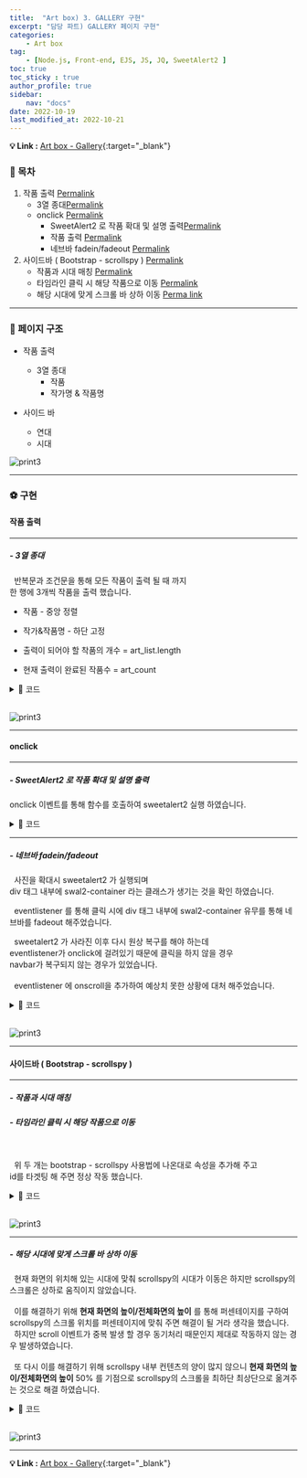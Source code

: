 ```yaml
---
title:  "Art box) 3. GALLERY 구현"
excerpt: "담당 파트) GALLERY 페이지 구현"
categories: 
    - Art box
tag: 
    - [Node.js, Front-end, EJS, JS, JQ, SweetAlert2 ]
toc: true
toc_sticky : true
author_profile: true
sidebar:
    nav: "docs"
date: 2022-10-19
last_modified_at: 2022-10-21
---
```


**💡 Link :** [Art box - Gallery](http://118.67.142.110:8000/show_data "Art box - Gallery"){:target="_blank"}  

### 🎲 목차

1. 작품 출력 <a class="header-link" href="#작품-출력" title="Permalink"><span class="sr-only">Permalink</span><i class="fas fa-link"></i></a>
    - 3열 종대<a class="header-link" href="#--3열-종대" title="Permalink"><span class="sr-only">Permalink</span><i class="fas fa-link"></i></a>
    - onclick <a class="header-link" href="#onclick" title="Permalink"><span class="sr-only">Permalink</span><i class="fas fa-link"></i></a>
        - SweetAlert2 로 작품 확대 및 설명 출력<a class="header-link" href="#--sweetalert2-로-작품-확대-및-설명-출력" title="Permalink"><span class="sr-only">Permalink</span><i class="fas fa-link"></i></a>  
        - 작품 출력 <a class="header-link" href="#작품-출력" title="Permalink"><span class="sr-only">Permalink</span><i class="fas fa-link"></i></a> 
        - 네브바 fadein/fadeout <a class="header-link" href="#--네브바-fadeinfadeout" title="Permalink"><span class="sr-only">Permalink</span><i class="fas fa-link"></i></a>
2. 사이드바 ( Bootstrap - scrollspy ) <a class="header-link" href="#사이드바--bootstrap---scrollspy-" title="Permalink"><span class="sr-only">Permalink</span><i class="fas fa-link"></i></a>
    - 작품과 시대 매칭 <a class="header-link" href="#--작품과-시대-매칭" title="Permalink"><span class="sr-only">Permalink</span><i class="fas fa-link"></i></a>
    - 타임라인 클릭 시 해당 작품으로 이동 <a class="header-link" href="#--타임라인-클릭-시-해당-작품으로-이동" title="Permalink"><span class="sr-only">Permalink</span><i class="fas fa-link"></i></a>
    - 해당 시대에 맞게 스크롤 바 상하 이동 <a class="header-link" href="#--해당-시대에-맞게-스크롤-바-상하-이동" title="Permalink"><span class="sr-only">Perma  link</span><i class="fas fa-link"></i></a>

---

### 🛟 페이지 구조

- 작품 출력  
    - 3열 종대
        - 작품
        - 작가명 & 작품명

- 사이드 바  
    - 연대  
    - 시대  

![print3](/videos/frame.gif)

---

### ⚽️ 구현
#### 작품 출력


---

##### - 3열 종대

&nbsp; 반복문과 조건문을 통해 모든 작품이 출력 될 때 까지  
한 행에 3개씩 작품을 출력 했습니다.

- 작품 - 중앙 정렬  
- 작가&작품명 - 하단 고정   

- 출력이 되어야 할 착품의 개수 = art_list.length  
- 현재 출력이 완료된 작품수 = art_count



<details markdown="1">
  <summary>📝 코드</summary>

``` js
<% while (art_count <= art_list.length) { %>

    # 작품 3개를 담을 row <div> 생성

    <% for(var three=0; three<3; three++, art_count++) { %>
        <% if(art_count >= art_list.length) { %>
            <% break; %>
        <% } %>

        # row 1/3 크기의 <div> 생성  
            # 작품 <div> 와 작가, 작가명 <div>  

    <% } %>
<% } %>
```
</details>

<br>

![print3](/videos/div3.gif)

---

#### onclick

---

##### - SweetAlert2 로 작품 확대 및 설명 출력

onclick 이벤트를 통해 함수를 호출하여 sweetalert2 실행 하였습니다.

<details markdown="1">
  <summary>📝 코드</summary>

``` js
function sweet_alert(get_pic_src) {
    desc_title = decodeURI(get_pic_src.src.split('/').reverse()[0]).split('.')[0];
    art_title = desc_title.replace(/_/g, " ").replace(/-/g, " - ");

    Swal.fire({
        imageUrl: get_pic_src.src,
        html: "<b>" + art_title + "</b>" + "<br><br>" + art_desc[desc_title]
    })
}
```

</details>

---

##### - 네브바 fadein/fadeout  

&nbsp; 사진을 확대시 sweetalert2 가 실행되며  
div 태그 내부에 swal2-container 라는 클래스가 생기는 것을 확인 하였습니다.  

&nbsp; eventlistener 를 통해 클릭 시에 div 태그 내부에 swal2-container 유무를 통해 네브바를 fadeout 해주었습니다.

&nbsp; sweetalert2 가 사라진 이후 다시 원상 복구를 해야 하는데  
eventlistener가 onclick에 걸려있기 때문에 클릭을 하지 않을 경우   
navbar가 복구되지 않는 경우가 있었습니다.  
<br />
&nbsp; eventlistener 에 onscroll을 추가하여 예상치 못한 상황에 대처 해주었습니다.

<details markdown="1">
  <summary>📝 코드</summary>

``` js
document.addEventListener('click', nav_fade);
document.addEventListener('scroll', nav_fade);

function nav_fade(){
    if($("div").hasClass("swal2-container")){
        $("#navbar").fadeOut(500);
    }else{
        $("#navbar").fadeIn(500);
    }
}
```
</details>

<br/>

![print3](/videos/sweetalert2.gif)

---

####  사이드바 ( Bootstrap - scrollspy )

---

##### - 작품과 시대 매칭
##### - 타임라인 클릭 시 해당 작품으로 이동

<br/>

&nbsp; 위 두 개는 bootstrap - scrollspy 사용법에 나온대로 속성을 추가해 주고  
id를 타겟팅 해 주면 정상 작동 했습니다.

<details markdown="1">
  <summary>📝 코드</summary>

``` js
// 작품이 출력되는 div 
// scrollspy 의 타겟으로 설정
<div class="col-8 col-lg-10" id="img_container" data-bs-spy="scroll" data-bs-target="#navbar-example3" data-bs-offset="0" tabindex="0">

----------------------------------------

// scrolspy 출력 부분
<div class="col-4 col-lg-2" id="scrollspy_container" >

// scrollspy 부분의 설정된 타겟을 id에 입력
    <nav id="navbar-example3" class="navbar navbar-light bg-light flex-column align-items-stretch p-3">
        <nav class="nav nav-pills flex-column">


            // 연대 출력 하는 반복문 ( 고대, 중세, 근세, ... )
            // id를 통해 해당 연대과 매칭
            <%for(var i=0; i< artbox_data[0].length; i++) { %>
                <% var first_id="#" + artbox_data[0][i] %>
                <a class="nav-link a_tag" href= <%= first_id %> > <%= artbox_data[0][i] %> </a>
                <nav class="nav nav-pills flex-column">
                    <% var big_title = artbox_data[1][i]%>

                    // 시대 출력하는 반복문 ( 르네상스, 바로크, ... )
                    // id를 통해 해당 시대와 매칭
                    <%for(var mini_title in big_title) { %>
                        <% var second_id="#" + mini_title %>
                        <a class="nav-link ms-3 my-1 a_tag" href= <%=  second_id %> > <%= mini_title %> </a>
                    <% } %>
                </nav>
            <% } %>
        </nav>
    </nav>
</div>
```
</details>

<br/>

![print3](/videos/scrollspy1.gif)

---

##### - 해당 시대에 맞게 스크롤 바 상하 이동

&nbsp; 현재 화면의 위치해 있는 시대에 맞춰 scrollspy의 시대가 이동은 하지만 scrollspy의 스크롤은 상하로 움직이지 않았습니다.  
<br/>
&nbsp; 이를 해결하기 위해 **현재 화면의 높이/전체화면의 높이** 를 통해 퍼센테이지를 구하여 scrollspy의 스크롤 위치를 퍼센테이지에 맞춰 주면 해결이 될 거라 생각을 했습니다.   
&nbsp; 하지만 scroll 이벤트가 중복 발생 할 경우 동기처리 때문인지 제대로 작동하지 않는 경우 발생하였습니다.  
<br/>
&nbsp; 또 다시 이를 해결하기 위해 scrollspy 내부 컨텐츠의 양이 많지 않으니 **현재 화면의 높이/전체화면의 높이** 50% 를 기점으로 scrollspy의 스크롤을 최하단 최상단으로 옮겨주는 것으로 해결 하였습니다.

<details markdown="1">
  <summary>📝 코드</summary>

``` js
window.addEventListener("scroll", (event) => {
    var current_height = this.scrollY;
    var total_height = $("html").height();
    var current_height_percent = scrollY/total_height;

    if (current_height_percent < 0.5)
    {
        check_scrollbar = 0;
    }else{
        check_scrollbar = 1;
    }

    if (check_scrollbar != save_result){
        setTimeout(function() {
            if (check_scrollbar == 0){
                $("#navbar-example3").scrollTop(0);
                save_result = 0;
            }else{
                $("#navbar-example3").scrollTop(1000);
                save_result = 1;
            }
        }, 700);
    }
});
```
</details>

<br/>

![print3](/videos/scrollspy2.gif)

---

**💡 Link :** [Art box - Gallery](http://118.67.142.110:8000/show_data "Art box - Gallery"){:target="_blank"}  